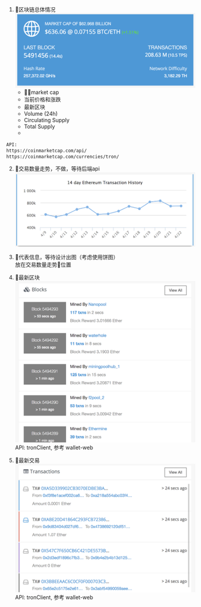 
  1. 区块链总体情况
![blockchain](./imgs/1/1.png)
      - market cap
      - 当前价格和涨跌
      - 最新区块
      - Volume (24h)
      - Circulating Supply
      - Total Supply
      <!-- - 交易总量 -->
      - 

    API:
    https://coinmarketcap.com/api/
    https://coinmarketcap.com/currencies/tron/
      
  2. 交易数量走势，不做，等待后端api
![blockchain](./imgs/1/2.png)

  2. 代表信息，等待设计出图（考虑使用饼图）  
  放在交易数量走势位置


  3. 最新区块
![blockchain](./imgs/1/3.png)
    API: tronClient, 参考 wallet-web
    
  
  4. 最新交易
![blockchain](./imgs/1/4.png)
    API: tronClient, 参考 wallet-web